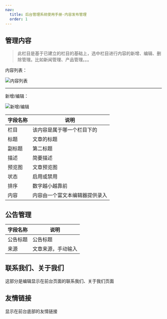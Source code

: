 ```yaml
---
nav:
  title: 后台管理系统使用手册-内容发布管理
  order: 1
---
```


## 管理内容

> 此栏目是基于已建立的栏目的基础上，选中栏目进行内容的新增、编辑、删除管理。比如新闻管理、产品管理。。。

内容列表：

![内容列表](/images/content-1.png "内容列表")

***
新增/编辑：

![新增/编辑](/images/content-add.png "新增/编辑")

| 字段名称 | 说明 |
|  ----  | ----  |
| 栏目 | 该内容是属于哪一个栏目下的 |
| 标题 | 文章的标题 |
| 副标题 | 第二标题 |
| 描述 | 简要描述 |
| 预览图 | 文章预览图 |
| 状态 | 启用或禁用 |
| 排序 | 数字越小越靠前 |
| 内容 | 内容由一个富文本编辑器提供录入 |

## 公告管理

| 字段名称 | 说明 |
|  ----  | ----  |
| 公告标题 | 公告标题 |
| 来源 | 文章来源，手动输入 |

## 联系我们、关于我们

这部分是编辑显示在前台页面的联系我们、关于我们页面

## 友情链接

显示在前台底部的友情链接
